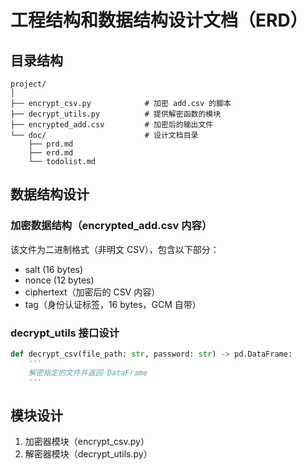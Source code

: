 # 工程结构和数据结构设计文档（ERD）

## 目录结构
```
project/
│
├── encrypt_csv.py            # 加密 add.csv 的脚本
├── decrypt_utils.py          # 提供解密函数的模块
├── encrypted_add.csv         # 加密后的输出文件
└── doc/                      # 设计文档目录
    ├── prd.md
    ├── erd.md
    └── todolist.md
```

## 数据结构设计

### 加密数据结构（encrypted_add.csv 内容）
该文件为二进制格式（非明文 CSV），包含以下部分：
- salt (16 bytes)
- nonce (12 bytes)
- ciphertext（加密后的 CSV 内容）
- tag（身份认证标签，16 bytes，GCM 自带）

### decrypt_utils 接口设计
```python
def decrypt_csv(file_path: str, password: str) -> pd.DataFrame:
    '''
    解密指定的文件并返回 DataFrame
    '''
```

## 模块设计
1. 加密器模块（encrypt_csv.py）
2. 解密器模块（decrypt_utils.py）
